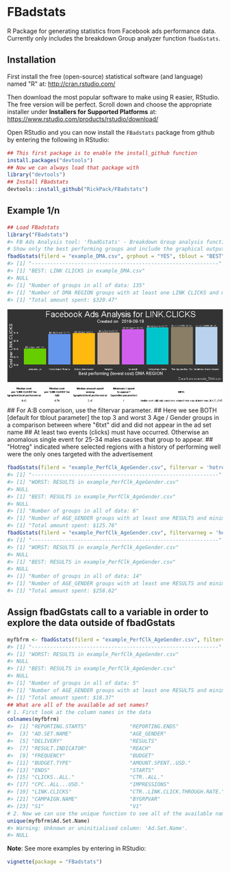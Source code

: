 
<!-- README.md is generated from README.Rmd. Please edit this file -->
FBadstats
=========

R Package for generating statistics from Facebook ads performance data. Currently only includes the breakdown Group analyzer function `fbadGstats`.

Installation
------------

First install the free (open-source) statistical software (and language) named "R" at: <http://cran.rstudio.com/>

Then download the most popular software to make using R easier, RStudio. The free version will be perfect. Scroll down and choose the appropriate installer under **Installers for Supported Platforms** at: <https://www.rstudio.com/products/rstudio/download/>

Open RStudio and you can now install the `FBadstats` package from github by entering the following in RStudio:

``` r
## This first package is to enable the install_github function
install.packages("devtools")
## Now we can always load that package with
library("devtools")
## Install FBadstats
devtools::install_github("RickPack/FBadstats")
```

Example 1/n
-----------

``` r
## Load FBadstats
library("FBadstats")
#> FB Ads Analysis tool: 'fbadGstats' - Breakdown Group analysis function
# Show only the best performing groups and include the graphical output
fbadGstats(filerd = "example_DMA.csv", grphout = "YES", tblout = "BEST")
#> [1] "-------------------------------------------------------------"
#> [1] "BEST: LINK CLICKS in example_DMA.csv"
#> NULL
#> [1] "Number of groups in all of data: 135"
#> [1] "Number of DMA REGION groups with at least one LINK CLICKS and minimum spend of $0 = 63"
#> [1] "Total amount spent: $320.47"
```

<img src="README-example1-1.png" style="display: block; margin: auto;" /> \#\# For A:B comparison, use the filtervar parameter. \#\# Here we see BOTH \[default for tblout parameter\] the top 3 and worst 3 Age / Gender groups in a comparison between where "6txt" did and did not appear in the ad set name \#\# At least two events (clicks) must have occurred. Otherwise an anomalous single event for 25-34 males causes that group to appear. \#\# "Hotreg" indicated where selected regions with a history of performing well were the only ones targeted with the advertisement

``` r
fbadGstats(filerd = "example_PerfClk_AgeGender.csv", filtervar = 'hotreg',    prtrow = 3, minevent = 2, grphout = "NO")
#> [1] "-------------------------------------------------------------"
#> [1] "WORST: RESULTS in example_PerfClk_AgeGender.csv"
#> NULL
#> [1] "BEST: RESULTS in example_PerfClk_AgeGender.csv"
#> NULL
#> [1] "Number of groups in all of data: 6"
#> [1] "Number of AGE_GENDER groups with at least one RESULTS and minimum spend of $0 = 3"
#> [1] "Total amount spent: $125.76"
fbadGstats(filerd = "example_PerfClk_AgeGender.csv", filtervarneg = 'hotreg', prtrow = 3, minevent = 2,   grphout = "NO")
#> [1] "-------------------------------------------------------------"
#> [1] "WORST: RESULTS in example_PerfClk_AgeGender.csv"
#> NULL
#> [1] "BEST: RESULTS in example_PerfClk_AgeGender.csv"
#> NULL
#> [1] "Number of groups in all of data: 14"
#> [1] "Number of AGE_GENDER groups with at least one RESULTS and minimum spend of $0 = 5"
#> [1] "Total amount spent: $258.62"
```

Assign fbadGstats call to a variable in order to explore the data outside of fbadGstats
---------------------------------------------------------------------------------------

``` r
myfbfrm <- fbadGstats(filerd = "example_PerfClk_AgeGender.csv", filtervar = 'AllPg', grphout = "NO")
#> [1] "-------------------------------------------------------------"
#> [1] "WORST: RESULTS in example_PerfClk_AgeGender.csv"
#> NULL
#> [1] "BEST: RESULTS in example_PerfClk_AgeGender.csv"
#> NULL
#> [1] "Number of groups in all of data: 5"
#> [1] "Number of AGE_GENDER groups with at least one RESULTS and minimum spend of $0 = 4"
#> [1] "Total amount spent: $18.37"
## What are all of the available ad set names?
# 1. First look at the column names in the data
colnames(myfbfrm)
#>  [1] "REPORTING.STARTS"              "REPORTING.ENDS"               
#>  [3] "AD.SET.NAME"                   "AGE_GENDER"                   
#>  [5] "DELIVERY"                      "RESULTS"                      
#>  [7] "RESULT.INDICATOR"              "REACH"                        
#>  [9] "FREQUENCY"                     "BUDGET"                       
#> [11] "BUDGET.TYPE"                   "AMOUNT.SPENT..USD."           
#> [13] "ENDS"                          "STARTS"                       
#> [15] "CLICKS..ALL."                  "CTR..ALL."                    
#> [17] "CPC..ALL...USD."               "IMPRESSIONS"                  
#> [19] "LINK.CLICKS"                   "CTR..LINK.CLICK.THROUGH.RATE."
#> [21] "CAMPAIGN.NAME"                 "BYGRPVAR"                     
#> [23] "S1"                            "V1"
# 2. Now we can use the unique function to see all of the available names and appropriately adjust the filtervar parameter
unique(myfbfrm$Ad.Set.Name)
#> Warning: Unknown or uninitialised column: 'Ad.Set.Name'.
#> NULL
```

**Note**: See more examples by entering in RStudio:

``` r
vignette(package = "FBadstats")
```
